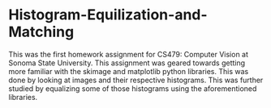 # Histogram-Equilization-and-Matching

<p>This was the first homework assignment for CS479: Computer Vision at Sonoma State University. This assignment was geared towards getting more familiar with the skimage and matplotlib python libraries. This was done by looking at images and their respective histograms. This was further studied by equalizing some of those histograms using the aforementioned libraries. </p>
